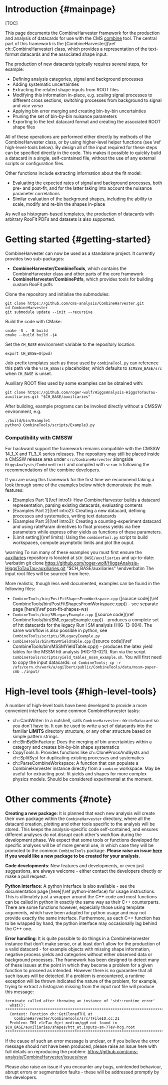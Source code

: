 Introduction {#mainpage}
========================

[TOC]

This page documents the CombineHarvester framework for the production and analysis of datacards for use with the CMS [combine](https://github.com/cms-analysis/HiggsAnalysis-CombinedLimit) tool. The central part of this framework is the [CombineHarvester](\ref ch::CombineHarvester) class, which provides a representation of the text-format datacards and the associated shape input.

The production of new datacards typically requires several steps, for example:

  * Defining analysis categories, signal and background processes
  * Adding systematic uncertainties
  * Extracting the related shape inputs from ROOT files
  * Modifying this information in-place, e.g. scaling signal processes to different cross sections, switching processes from background to signal and *vice versa*
  * Applying bin error merging and creating bin-by-bin uncertainties
  * Pruning the set of bin-by-bin nuisance parameters
  * Exporting to the text datacard format and creating the associated ROOT shape files

All of these operations are performed either directly by methods of the CombineHarvester class, or by using higher-level helper functions (see \ref high-level-tools below). By design all of the input required for these steps can be specified directly in the code. This makes it possible to quickly build a datacard in a single, self-contained file, without the use of any external scripts or configuration files.

Other functions include extracting information about the fit model:

  * Evaluating the expected rates of signal and background processes, both pre- and post-fit, and for the latter taking into account the nuisance parameter correlations
  * Similar evaluation of the background shapes, including the ability to scale, modify and re-bin the shapes in-place

As well as histogram-based templates, the production of datacards with arbitrary RooFit PDFs and datasets is also supported.

Getting started {#getting-started}
==================================
CombineHarvester can now be used as a standalone project. It currently provides two sub-packages:

  * **CombineHarvester/CombineTools**, which contains the CombineHarvester class and other parts of the core framework
  * **CombineHarvester/CombinePdfs**, which provides tools for building custom RooFit pdfs

Clone the repository and initialise the submodules:

```
git clone https://github.com/cms-analysis/CombineHarvester.git
cd CombineHarvester
git submodule update --init --recursive
```

Build the code with CMake:

```
cmake -S . -B build
cmake --build build -j4
```

Set the `CH_BASE` environment variable to the repository location:

```
export CH_BASE=$(pwd)
```

Job-prefix templates such as those used by `combineTool.py` can reference this
path via the `%(CH_BASE)s` placeholder, which defaults to `$CMSSW_BASE/src` when
`CH_BASE` is unset.

Auxiliary ROOT files used by some examples can be obtained with:

```
git clone https://github.com/roger-wolf/HiggsAnalysis-HiggsToTauTau-auxiliaries.git "$CH_BASE/auxiliaries"
```

After building, example programs can be invoked directly without a CMSSW environment, e.g.

```
./build/bin/Example1
python3 CombineTools/scripts/Example3.py
```

### Compatibility with CMSSW

For backward support the framework remains compatible with the CMSSW 14_1_X
and 11_3_X series releases. The repository may still be placed inside a
CMSSW release area under `src/CombineHarvester` alongside
`HiggsAnalysis/CombinedLimit` and compiled with `scram b` following the
recommendations of the combine developers.

If you are using this framework for the first time we recommend taking a look through some of the examples below which demonstrate the main features:

  * [Examples Part 1](\ref intro1): How CombineHarvester builds a datacard representation, parsing existing datacards, evaluating contents
  * [Examples Part 2](\ref intro2): Creating a new datacard, defining processes and systematics, writing text datacards
  * [Examples Part 3](\ref intro3): Creating a counting-experiment datacard and using rateParam directives to float process yields via free parameters while express other yields as functions of these parameters.
  * [Limit setting](\ref limits): Using the `combineTool.py` script to build workspaces, compute asymptotic limits and plot the ouput.

\warning To run many of these examples you must first ensure the [auxiliaries](https://github.com/roger-wolf/HiggsAnalysis-HiggsToTauTau-auxiliaries) repository is located at `$CH_BASE/auxiliaries` and up-to-date:
\verbatim
git clone https://github.com/roger-wolf/HiggsAnalysis-HiggsToTauTau-auxiliaries.git "$CH_BASE/auxiliaries" \endverbatim
The input root files will be sourced from here.

More realistic, though less well documented, examples can be found in the following files:
  * `CombineTools/bin/PostFitShapesFromWorkspace.cpp` ([source code](\ref CombineTools/bin/PostFitShapesFromWorkspace.cpp)) - see separate page [here](\ref post-fit-shapes-ws)
  * `CombineTools/bin/SMLegacyExample.cpp` ([source code](\ref CombineTools/bin/SMLegacyExample.cpp)) - produces a complete set of htt datacards for the legacy Run I SM analysis (HIG-13-004). The same workflow is also possible in python, see `CombineTools/scripts/SMLegacyExample.py`
  * `CombineTools/bin/MSSMYieldTable.cpp` ([source code](\ref CombineTools/bin/MSSMYieldTable.cpp)) - produces the latex yield tables for the MSSM htt analysis (HIG-13-021). Run via the script `CombineTools/scripts/yield_tables_mssm_example.sh`. You will first need to copy the input datacards: `cd CombineTools; cp -r /afs/cern.ch/work/a/agilbert/public/CombineTools/data/mssm-paper-cmb ./input/`

High-level tools {#high-level-tools}
====================================
A number of high-level tools have been developed to provide a more convenient interface for some common CombineHarvester tasks:

  * ch::CardWriter: In a nutshell, calls `CombineHarvester::WriteDatacard` so you don't have to. It can be used to write a set of datacards into the familiar **LIMITS** directory structure, or any other structure based on simple pattern strings.
  * ch::BinByBinFactory: Does the merging of bin uncertainties within a category and creates bin-by-bin shape systematics
  * CopyTools.h: Provides functions like ch::CloneProcsAndSysts and ch::SplitSyst for duplicating existing processes and systematics
  * ch::ParseCombineWorkspace: A function that can populate a CombineHarvester instance directly from a `combine` workspace. May be useful for extracting post-fit yields and shapes for more complex physics models. Should be considered experimental at the moment.

Other comments {#note}
======================
**Creating a new package**: It is planned that each new analysis will create their own package within the `CombineHarvester` directory, where all the datacard creation, plotting and other tools specific to the analysis will be stored. This keeps the analysis-specific code self-contained, and ensures different analyses do not disrupt each other's workflow during the development phase. We expect that some tools or functions developed for specific analyses will be of more general use, in which case they will be promoted to the common `CombineTools` package. **Please raise an issue [here](https://github.com/cms-analysis/CombineHarvester/issues/new) if you would like a new package to be created for your analysis.**

**Code developments**: New features and developments, or even just suggestions, are always welcome - either contact the developers directly or make a pull request.

**Python interface**: A python interface is also available - see the documentation page [here](\ref python-interface) for usage instructions. This is ultimately just a wrapper around the C++ code and most functions can be called in python in exactly the same way as their C++ counterparts. There are some functions however, especially those using template arguments, which have been adapted for python usage and may not provide exactly the same interface. Furthermore, as each C++ function has to be wrapped by hand, the python interface may occasionally lag behind the C++ one.

**Error handling**: It is quite possible to do things in a CombineHarvester instance that don't make sense, or at least don't allow for the production of a valid datacard - for example objects with missing shape information, negative process yields and categories without either observed data or background processes. The framework has been designed to detect many of these issues at the point in which they become a problem for a given function to proceed as intended. However there is no guarantee that all such issues will be detected. If a problem is encountered, a runtime exception will be thrown indicated the nature of the problem, for example, trying to extract a histogram missing from the input root file will produce this message:

    terminate called after throwing an instance of 'std::runtime_error'
      what():
    *******************************************************************************
      Context: Function ch::GetClonedTH1 at
        CombineHarvester/CombineTools/src/TFileIO.cc:21
      Problem: TH1 eleTau_0jet_medium/ggH not found in $CH_BASE/auxiliaries/shapes/htt_et.inputs-sm-7TeV-hcg.root
    *******************************************************************************

If the cause of such an error message is unclear, or if you believe the error message should not have been produced, please raise an issue here with full details on reproducing the problem: https://github.com/cms-analysis/CombineHarvester/issues/new

Please also raise an issue if you encounter any bugs, unintended behaviour, abrupt errors or segmentation faults - these will be addressed promptly by the developers.

